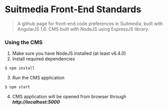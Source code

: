 # Suitmedia Front-End Standards
> A github page for front-end code preferences in Suitmedia, built with AngularJS 1.6. CMS built with NodeJS using ExpressJS library.

### Using the CMS
1. Make sure you have NodeJS installed (at least v6.4.0)
2. Install required dependencies
```
$ npm install
```
3. Run the CMS application
```
$ npm start
```
4. CMS application will be opened from browser through **_http://localhost:5000_**